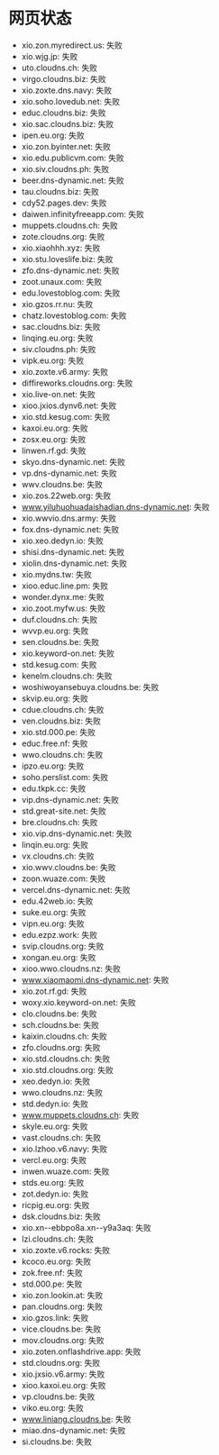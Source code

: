 # 网页状态
- xio.zon.myredirect.us: 失败
- xio.wjg.jp: 失败
- uto.cloudns.ch: 失败
- virgo.cloudns.biz: 失败
- xio.zoxte.dns.navy: 失败
- xio.soho.lovedub.net: 失败
- educ.cloudns.biz: 失败
- xio.sac.cloudns.biz: 失败
- ipen.eu.org: 失败
- xio.zon.byinter.net: 失败
- xio.edu.publicvm.com: 失败
- xio.siv.cloudns.ph: 失败
- beer.dns-dynamic.net: 失败
- tau.cloudns.biz: 失败
- cdy52.pages.dev: 失败
- daiwen.infinityfreeapp.com: 失败
- muppets.cloudns.ch: 失败
- zote.cloudns.org: 失败
- xio.xiaohhh.xyz: 失败
- xio.stu.loveslife.biz: 失败
- zfo.dns-dynamic.net: 失败
- zoot.unaux.com: 失败
- edu.lovestoblog.com: 失败
- xio.gzos.rr.nu: 失败
- chatz.lovestoblog.com: 失败
- sac.cloudns.biz: 失败
- linqing.eu.org: 失败
- siv.cloudns.ph: 失败
- vipk.eu.org: 失败
- xio.zoxte.v6.army: 失败
- diffireworks.cloudns.org: 失败
- xio.live-on.net: 失败
- xioo.jxios.dynv6.net: 失败
- xio.std.kesug.com: 失败
- kaxoi.eu.org: 失败
- zosx.eu.org: 失败
- linwen.rf.gd: 失败
- skyo.dns-dynamic.net: 失败
- vp.dns-dynamic.net: 失败
- wwv.cloudns.be: 失败
- xio.zos.22web.org: 失败
- www.yiluhuohuadaishadian.dns-dynamic.net: 失败
- xio.wwvio.dns.army: 失败
- fox.dns-dynamic.net: 失败
- xio.xeo.dedyn.io: 失败
- shisi.dns-dynamic.net: 失败
- xiolin.dns-dynamic.net: 失败
- xio.mydns.tw: 失败
- xioo.educ.line.pm: 失败
- wonder.dynx.me: 失败
- xio.zoot.myfw.us: 失败
- duf.cloudns.ch: 失败
- wvvp.eu.org: 失败
- sen.cloudns.be: 失败
- xio.keyword-on.net: 失败
- std.kesug.com: 失败
- kenelm.cloudns.ch: 失败
- woshiwoyansebuya.cloudns.be: 失败
- skvip.eu.org: 失败
- cdue.cloudns.ch: 失败
- ven.cloudns.biz: 失败
- xio.std.000.pe: 失败
- educ.free.nf: 失败
- wwo.cloudns.ch: 失败
- ipzo.eu.org: 失败
- soho.perslist.com: 失败
- edu.tkpk.cc: 失败
- vip.dns-dynamic.net: 失败
- std.great-site.net: 失败
- bre.cloudns.ch: 失败
- xio.vip.dns-dynamic.net: 失败
- linqin.eu.org: 失败
- vx.cloudns.ch: 失败
- xio.wwv.cloudns.be: 失败
- zoon.wuaze.com: 失败
- vercel.dns-dynamic.net: 失败
- edu.42web.io: 失败
- suke.eu.org: 失败
- vipn.eu.org: 失败
- edu.ezpz.work: 失败
- svip.cloudns.org: 失败
- xongan.eu.org: 失败
- xioo.wwo.cloudns.nz: 失败
- www.xiaomaomi.dns-dynamic.net: 失败
- xio.zot.rf.gd: 失败
- woxy.xio.keyword-on.net: 失败
- clo.cloudns.be: 失败
- sch.cloudns.be: 失败
- kaixin.cloudns.ch: 失败
- zfo.cloudns.org: 失败
- xio.std.cloudns.ch: 失败
- xio.std.cloudns.org: 失败
- xeo.dedyn.io: 失败
- wwo.cloudns.nz: 失败
- std.dedyn.io: 失败
- www.muppets.cloudns.ch: 失败
- skyle.eu.org: 失败
- vast.cloudns.ch: 失败
- xio.lzhoo.v6.navy: 失败
- vercl.eu.org: 失败
- inwen.wuaze.com: 失败
- stds.eu.org: 失败
- zot.dedyn.io: 失败
- ricpig.eu.org: 失败
- dsk.cloudns.biz: 失败
- xio.xn--ebbpo8a.xn--y9a3aq: 失败
- lzi.cloudns.ch: 失败
- xio.zoxte.v6.rocks: 失败
- kcoco.eu.org: 失败
- zok.free.nf: 失败
- std.000.pe: 失败
- xio.zon.lookin.at: 失败
- pan.cloudns.org: 失败
- xio.gzos.link: 失败
- vice.cloudns.be: 失败
- mov.cloudns.org: 失败
- xio.zoten.onflashdrive.app: 失败
- std.cloudns.org: 失败
- xio.jxsio.v6.army: 失败
- xioo.kaxoi.eu.org: 失败
- vp.cloudns.be: 失败
- viko.eu.org: 失败
- www.liniang.cloudns.be: 失败
- miao.dns-dynamic.net: 失败
- si.cloudns.be: 失败
